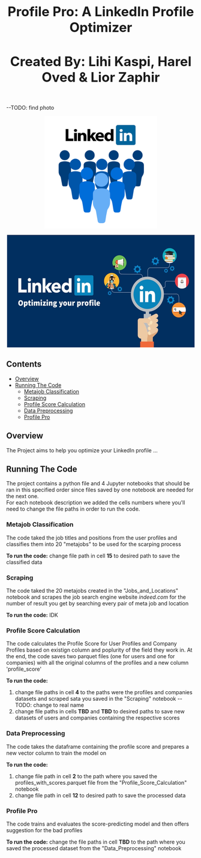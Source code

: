 <h1 align='center' style="text-align:center; font-weight:bold; font-size:2.5em"> Profile Pro: A LinkedIn Profile Optimizer</h1>
<h3 align='center' style="text-align:center; font-weight:bold; font-size:2.5em"> Created By: Lihi Kaspi, Harel Oved & Lior Zaphir</h3>
<br>
--TODO: find photo

<p align="center">
  <img src="Photos/linkedin_photo.png" alt="Logo" width="300" height="300">


<p align="center">
  <img src="Photos/linkedin_optimizer.jpeg" alt="Logo" width="500" height="300">

## Contents
- [Overview](##Overview)
- [Running The Code](##Running-The-Code)
  - [Metajob Classification](###Metajob-Classification)
  - [Scraping](###Scraping)
  - [Profile Score Calculation](###Profile-Score-Calculation)
  - [Data Preprocessing](###Data-Preprocessing)
  - [Profile Pro](###Profile-Pro) 


## Overview
The Project aims to help you optimize your LinkedIn profile ...

## Running The Code
The project contains a python file and 4 Jupyter notebooks that should be ran in this specified order since files saved by one notebook are needed for the next one. <br>
For each notebook description we added the cells numbers where you'll need to change the file paths in order to run the code.

### Metajob Classification
The code taked the job titles and positions from the user profiles and classifies them into 20 "metajobs" to be used for the scarping process

**To run the code:** change file path in cell **15** to desired path to save the classified data

### Scraping
The code taked the 20 metajobs created in the "Jobs_and_Locations" notebook and scrapes the job search engine website *indeed.com* for the number of result you get by searching every pair of meta job and location 

**To run the code:** IDK

### Profile Score Calculation
The code calculates the Profile Score for User Profiles and Company Profiles based on existign column and poplurity of the field they work in.
At the end, the code saves two parquet files (one for users and one for companies) with all the original columns of the profiles and a new column 'profile_score'

**To run the code:** 
1. change file paths in cell **4** to the paths were the profiles and companies datasets and scraped sata you saved in the "Scraping" notebook --TODO: change to real name 
2. change file paths in cells **TBD** and **TBD** to desired paths to save new datasets of users and companies containing the respective scores

### Data Preprocessing
The code takes the dataframe containing the profile score and prepares a new vector column to train the model on

**To run the code:** 
1. change file path in cell **2** to the path where you saved the profiles_with_scores.parquet file from the "Profile_Score_Calculation" notebook
2. change file path in cell **12** to desired path to save the processed data


### Profile Pro
The code trains and evaluates the score-predicting model and then offers suggestion for the bad profiles

**To run the code:** change the file paths in cell **TBD** to the path where you saved the processed dataset from the "Data_Preprocessing" notebook

